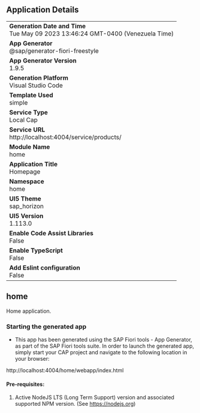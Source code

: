 ## Application Details
|               |
| ------------- |
|**Generation Date and Time**<br>Tue May 09 2023 13:46:24 GMT-0400 (Venezuela Time)|
|**App Generator**<br>@sap/generator-fiori-freestyle|
|**App Generator Version**<br>1.9.5|
|**Generation Platform**<br>Visual Studio Code|
|**Template Used**<br>simple|
|**Service Type**<br>Local Cap|
|**Service URL**<br>http://localhost:4004/service/products/
|**Module Name**<br>home|
|**Application Title**<br>Homepage|
|**Namespace**<br>home|
|**UI5 Theme**<br>sap_horizon|
|**UI5 Version**<br>1.113.0|
|**Enable Code Assist Libraries**<br>False|
|**Enable TypeScript**<br>False|
|**Add Eslint configuration**<br>False|

## home

Home application.

### Starting the generated app

-   This app has been generated using the SAP Fiori tools - App Generator, as part of the SAP Fiori tools suite.  In order to launch the generated app, simply start your CAP project and navigate to the following location in your browser:

http://localhost:4004/home/webapp/index.html

#### Pre-requisites:

1. Active NodeJS LTS (Long Term Support) version and associated supported NPM version.  (See https://nodejs.org)


